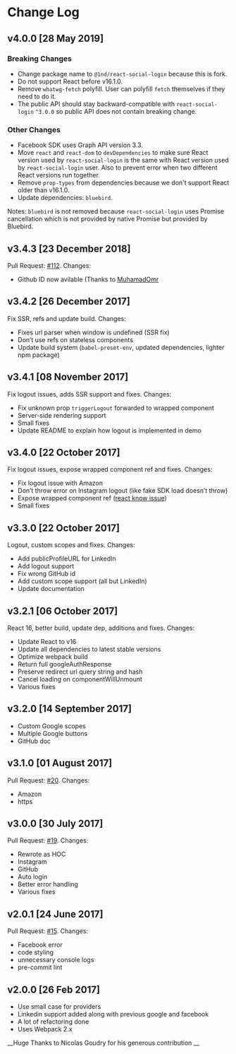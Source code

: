 # Change Log

## v4.0.0 [28 May 2019]

### Breaking Changes
 * Change package name to `@1nd/react-social-login` because this is fork.
 * Do not support React before v16.1.0.
 * Remove `whatwg-fetch` polyfill. User can polyfill `fetch` themselves if they need to do it.
 * The public API should stay backward-compatible with `react-social-login` `^3.0.0` so public API does not contain breaking change.

### Other Changes
 * Facebook SDK uses Graph API version 3.3.
 * Move `react` and `react-dom` to `devDependencies` to make sure React version used by `react-social-login` is the same with React version used by `react-social-login` user. Also to prevent error when two different React versions run together.
 * Remove `prop-types` from dependencies because we don't support React older than v16.1.0.
 * Update dependencies: `bluebird`.

Notes: `bluebird` is not removed because `react-social-login` uses Promise cancellation which is not provided by native Promise but provided by Bluebird.

## v3.4.3 [23 December 2018]
Pull Request: [#112](https://github.com/deepakaggarwal7/react-social-login/pull/112).
Changes:
 * Github ID now avilable (Thanks to [MuhamadOmr](https://github.com/deepakaggarwal7/)

## v3.4.2 [26 December 2017]
Fix SSR, refs and update build.
Changes:
 * Fixes url parser when window is undefined (SSR fix)
 * Don’t use refs on stateless components
 * Update build system (`babel-preset-env`, updated dependencies, lighter npm package)

## v3.4.1 [08 November 2017]
Fix logout issues, adds SSR support and fixes.
Changes:
 * Fix unknown prop `triggerLogout` forwarded to wrapped component
 * Server-side rendering support
 * Small fixes
 * Update README to explain how logout is implemented in demo

## v3.4.0 [22 October 2017]
Fix logout issues, expose wrapped component ref and fixes.
Changes:
 * Fix logout issue with Amazon
 * Don’t throw error on Instagram logout (like fake SDK load doesn’t throw)
 * Expose wrapped component ref ([react know issue](https://github.com/facebook/react/issues/4213))
 * Small fixes

## v3.3.0 [22 October 2017]
Logout, custom scopes and fixes.
Changes:
 * Add publicProfileURL for LinkedIn
 * Add logout support
 * Fix wrong GitHub id
 * Add custom scope support (all but LinkedIn)
 * Update documentation

## v3.2.1 [06 October 2017]
React 16, better build, update dep, additions and fixes.
Changes:
 * Update React to v16
 * Update all dependencies to latest stable versions
 * Optimize webpack build
 * Return full googleAuthResponse
 * Preserve redirect url query string and hash
 * Cancel loading on componentWillUnmount
 * Various fixes

## v3.2.0 [14 September 2017]
 * Custom Google scopes
 * Multiple Google buttons
 * GitHub doc

## v3.1.0 [01 August 2017]
Pull Request: [#20](https://github.com/deepakaggarwal7/react-social-login/pull/20).
Changes:
 * Amazon
 * https

## v3.0.0 [30 July 2017]
Pull Request: [#19](https://github.com/deepakaggarwal7/react-social-login/pull/19).
Changes:
 * Rewrote as HOC
 * Instagram
 * GitHub
 * Auto login
 * Better error handling
 * Various fixes

## v2.0.1 [24 June 2017]
Pull Request: [#15](https://github.com/deepakaggarwal7/react-social-login/pull/15).
Changes:
 * Facebook error
 * code styling
 * unnecessary console logs
 * pre-commit lint

## v2.0.0 [26 Feb 2017]
 * Use small case for providers
 * Linkedin support added along with previous google and facebook
 * A lot of refactoring done
 * Uses Webpack 2.x

__Huge  Thanks to  Nicolas Goudry for his generous contribution __